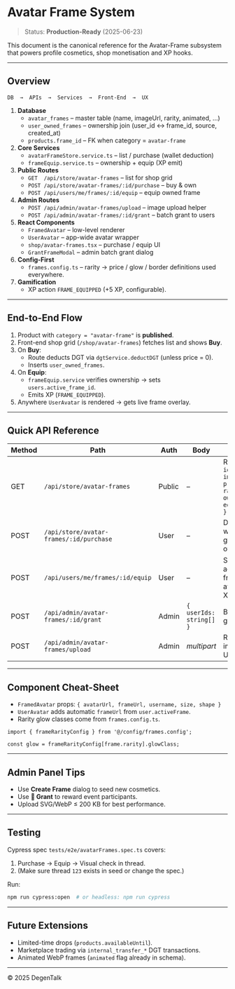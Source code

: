 # Avatar Frame System

> Status: **Production-Ready** (2025-06-23)

This document is the canonical reference for the Avatar-Frame subsystem that powers profile cosmetics, shop monetisation and XP hooks.

---

## Overview

```
DB  →  APIs  →  Services  →  Front-End  →  UX
```

1. **Database**
   * `avatar_frames` – master table (name, imageUrl, rarity, animated, …)
   * `user_owned_frames` – ownership join (user_id ↔ frame_id, source, created_at)
   * `products.frame_id` – FK when category = `avatar-frame`
2. **Core Services**
   * `avatarFrameStore.service.ts` – list / purchase (wallet deduction)
   * `frameEquip.service.ts` – ownership + equip (XP emit)
3. **Public Routes**
   * `GET  /api/store/avatar-frames` – list for shop grid
   * `POST /api/store/avatar-frames/:id/purchase` – buy & own
   * `POST /api/users/me/frames/:id/equip` – equip owned frame
4. **Admin Routes**
   * `POST /api/admin/avatar-frames/upload` – image upload helper
   * `POST /api/admin/avatar-frames/:id/grant` – batch grant to users
5. **React Components**
   * `FramedAvatar` – low-level renderer
   * `UserAvatar` – app-wide avatar wrapper
   * `shop/avatar-frames.tsx` – purchase / equip UI
   * `GrantFrameModal` – admin batch grant dialog
6. **Config-First**
   * `frames.config.ts` – rarity → price / glow / border definitions used everywhere.
7. **Gamification**
   * XP action `FRAME_EQUIPPED` (+5 XP, configurable).

---

## End-to-End Flow

1. Product with `category = "avatar-frame"` is **published**.
2. Front-end shop grid (`/shop/avatar-frames`) fetches list and shows **Buy**.
3. On **Buy**:
   * Route deducts DGT via `dgtService.deductDGT` (unless price = 0).
   * Inserts `user_owned_frames`.
4. On **Equip**:
   * `frameEquip.service` verifies ownership → sets `users.active_frame_id`.
   * Emits XP (`FRAME_EQUIPPED`).
5. Anywhere `UserAvatar` is rendered → gets live frame overlay.

---

## Quick API Reference

| Method | Path | Auth | Body | Notes |
| ------ | ---- | ---- | ---- | ----- |
| GET | `/api/store/avatar-frames` | Public | – | Returns `{ id, name, imageUrl, price, rarity, owned?, equipped? }[]` |
| POST | `/api/store/avatar-frames/:id/purchase` | User | – | Deducts wallet, grants ownership |
| POST | `/api/users/me/frames/:id/equip` | User | – | Sets active frame & awards XP |
| POST | `/api/admin/avatar-frames/:id/grant` | Admin | `{ userIds: string[] }` | Batch grant |
| POST | `/api/admin/avatar-frames/upload` | Admin | *multipart* | Returns image URL |

---

## Component Cheat-Sheet

* `FramedAvatar` props: `{ avatarUrl, frameUrl, username, size, shape }`
* `UserAvatar` adds automatic `frameUrl` from `user.activeFrame`.
* Rarity glow classes come from `frames.config.ts`.

```tsx
import { frameRarityConfig } from '@/config/frames.config';

const glow = frameRarityConfig[frame.rarity].glowClass;
```

---

## Admin Panel Tips

* Use **Create Frame** dialog to seed new cosmetics.
* Use **👥 Grant** to reward event participants.
* Upload SVG/WebP ≤ 200 KB for best performance.

---

## Testing

Cypress spec `tests/e2e/avatarFrames.spec.ts` covers:
1. Purchase → Equip → Visual check in thread.
2. (Make sure thread `123` exists in seed or change the spec.)

Run:

```bash
npm run cypress:open  # or headless: npm run cypress
```

---

## Future Extensions

* Limited-time drops (`products.availableUntil`).
* Marketplace trading via `internal_transfer_*` DGT transactions.
* Animated WebP frames (`animated` flag already in schema).

---

© 2025 DegenTalk 